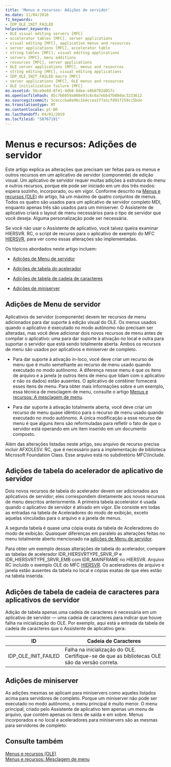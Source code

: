 ```yaml
---
title: 'Menus e recursos: Adições de servidor'
ms.date: 11/04/2016
f1_keywords:
- IDP_OLE_INIT_FAILED
helpviewer_keywords:
- OLE visual editing servers [MFC]
- accelerator tables [MFC], server applications
- visual editing [MFC], application menus and resources
- server applications [MFC], accelerator table
- string tables [MFC], visual editing applications
- servers [MFC], menu additions
- resources [MFC], server applications
- OLE server applications [MFC], menus and resources
- string editing [MFC], visual editing applications
- IDP_OLE_INIT_FAILED macro [MFC]
- server applications [MFC], OLE menus and resources
- OLE initialization failure [MFC]
ms.assetid: 56ce9e8d-8f41-4db8-8dee-e8b0702d057c
ms.openlocfilehash: 85c7b6059a868e93c6c6a7ebbd7b08dac3233612
ms.sourcegitcommit: 5cecccba0a96c1b4ccea1f7a1cfd91f259cc5bde
ms.translationtype: MT
ms.contentlocale: pt-BR
ms.lasthandoff: 04/01/2019
ms.locfileid: "58767191"
---
```

# <a name="menus-and-resources-server-additions"></a>Menus e recursos: Adições de servidor

Este artigo explica as alterações que precisam ser feitas para os menus e outros recursos em um aplicativo de servidor (componente) de edição visual. Um aplicativo de servidor requer muitas adições à estrutura do menu e outros recursos, porque ele pode ser iniciado em um dos três modos: espera sozinho, incorporado, ou em vigor. Conforme descrito na [Menus e recursos (OLE)](../mfc/menus-and-resources-ole.md) do artigo, há um máximo de quatro conjuntos de menus. Todos os quatro são usados para um aplicativo de servidor completo MDI, enquanto apenas três são usados para um miniserver. O Assistente de aplicativo criará o layout de menu necessários para o tipo de servidor que você deseja. Alguma personalização pode ser necessária.

Se você não usar o Assistente de aplicativo, você talvez queira examinar HIERSVR. RC, o script de recurso para o aplicativo de exemplo do MFC [HIERSVR](../overview/visual-cpp-samples.md), para ver como essas alterações são implementadas.

Os tópicos abordados neste artigo incluem:

- [Adições de Menu de servidor](#_core_server_menu_additions)

- [Adições de tabela do acelerador](#_core_server_application_accelerator_table_additions)

- [Adições de tabela de cadeia de caracteres](../mfc/menus-and-resources-container-additions.md)

- [Adições de miniserver](#_core_mini.2d.server_additions)

##  <a name="_core_server_menu_additions"></a> Adições de Menu de servidor

Aplicativos de servidor (componente) devem ter recursos de menu adicionados para dar suporte à edição visual do OLE. Os menus usados quando o aplicativo é executado no modo autônomo não precisam ser alteradas, mas você deve adicionar dois novos recursos de menu antes de compilar o aplicativo: uma para dar suporte à ativação no local e outra para suportar o servidor que está sendo totalmente aberta. Ambos os recursos de menu são usados por aplicativos e miniserver de completo.

- Para dar suporte à ativação in-loco, você deve criar um recurso de menu que é muito semelhante ao recurso de menu usado quando executado no modo autônomo. A diferença nesse menu é que os itens de arquivo e a janela (e outros itens de menu que lidam com o aplicativo e não os dados) estão ausentes. O aplicativo de contêiner fornecerá esses itens de menu. Para obter mais informações sobre e um exemplo, essa técnica de mesclagem de menu, consulte o artigo [Menus e recursos: A mesclagem de menu](../mfc/menus-and-resources-menu-merging.md).

- Para dar suporte à ativação totalmente aberta, você deve criar um recurso de menu quase idêntico para o recurso de menu usado quando executado no modo autônomo. A única modificação a esse recurso de menu é que alguns itens são reformuladas para refletir o fato de que o servidor está operando em um item inserido em um documento composto.

Além das alterações listadas neste artigo, seu arquivo de recurso precisa incluir AFXOLESV. RC, que é necessário para a implementação de biblioteca Microsoft Foundation Class. Esse arquivo está no subdiretório MFC\Include.

##  <a name="_core_server_application_accelerator_table_additions"></a> Adições de tabela do acelerador de aplicativo de servidor

Dois novos recursos de tabela do acelerador devem ser adicionados aos aplicativos de servidor; eles correspondem diretamente aos novos recursos de menu descritos anteriormente. A primeira tabela accelerator é usada quando o aplicativo de servidor é ativado em vigor. Ele consiste em todas as entradas na tabela de Aceleradores do modo de exibição, exceto aquelas vinculadas para o arquivo e a janela de menus.

A segunda tabela é quase uma cópia exata da tabela de Aceleradores do modo de exibição. Quaisquer diferenças em paralelo as alterações feitas no menu totalmente aberto mencionado na [adições de Menu de servidor](#_core_server_menu_additions).

Para obter um exemplo dessas alterações de tabela do acelerador, compare as tabelas de acelerador IDR_HIERSVRTYPE_SRVR_IP e IDR_HIERSVRTYPE_SRVR_EMB com IDR_MAINFRAME no HIERSVR. Arquivo RC incluído o exemplo OLE do MFC [HIERSVR](../overview/visual-cpp-samples.md). Os aceleradores de arquivo e janela estão ausentes da tabela no local e cópias exatas de que eles estão na tabela inserida.

##  <a name="_core_string_table_additions_for_server_applications"></a> Adições de tabela de cadeia de caracteres para aplicativos de servidor

Adição de tabela apenas uma cadeia de caracteres é necessária em um aplicativo de servidor — uma cadeia de caracteres para indicar que houve falha na inicialização do OLE. Por exemplo, aqui está a entrada da tabela de cadeia de caracteres que o Assistente de aplicativo gera:

|ID|Cadeia de Caracteres|
|--------|------------|
|IDP_OLE_INIT_FAILED|Falha na inicialização do OLE. Certifique-se de que as bibliotecas OLE são da versão correta.|

##  <a name="_core_mini.2d.server_additions"></a> Adições de miniserver

As adições mesmas se aplicam para miniservers como aqueles listados acima para servidores de completo. Porque um miniserver não pode ser executado no modo autônomo, o menu principal é muito menor. O menu principal, criado pelo Assistente de aplicativo tem apenas um menu de arquivo, que contém apenas os itens de saída e em sobre. Menus incorporados e no local e aceleradores para miniservers são as mesmas para servidores de completo.

## <a name="see-also"></a>Consulte também

[Menus e recursos (OLE)](../mfc/menus-and-resources-ole.md)<br/>
[Menus e recursos: Mesclagem de menu](../mfc/menus-and-resources-menu-merging.md)

